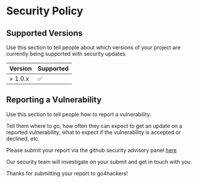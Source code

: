 # Security Policy

## Supported Versions

Use this section to tell people about which versions of your project are
currently being supported with security updates.

| Version | Supported          |
| ------- | ------------------ |
| > 1.0.x   | :white_check_mark: |

## Reporting a Vulnerability

Use this section to tell people how to report a vulnerability.

Tell them where to go, how often they can expect to get an update on a
reported vulnerability, what to expect if the vulnerability is accepted or
declined, etc.


Please submit your report via the github security advisory panel [here](https://github.com/leofvo/go4hackers/security/advisories/new)

Our security team will investigate on your submit and get in touch with you.

Thanks for submitting your report to go4hackers!
